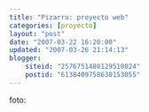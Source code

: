 ```yaml
---
title: "Pizarra: proyecto web"
categories: [proyecto]
layout: "post"
date: "2007-03-22 16:20:00"
updated: "2007-03-26 21:14:13"
blogger:
    siteid: "2576751480129510024"
    postid: "6138409758630153055"
---
```


foto:

<a href="http://www.postgradoweb.com/blogger/uploaded_images/proyecto_web-740349.gif"><img src="http://www.postgradoweb.com/blogger/uploaded_images/proyecto_web-740224.gif" border="0" alt="" /></a>
